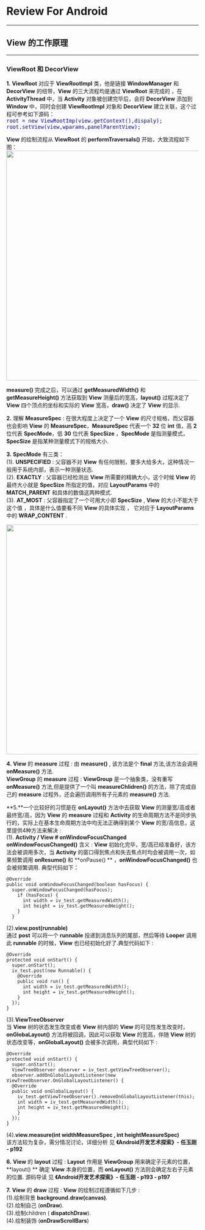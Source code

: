 # Review For Android
***
## View 的工作原理
***
### ViewRoot 和 DecorView  

**1.** **ViewRoot** 对应于 **ViewRootImpl** 类，他是链接 **WindowManager** 和 **DecorView** 的纽带，**View** 的三大流程均是通过 **ViewRoot** 来完成的 ，在 **ActivityThread** 中，当 **Activity** 对象被创建完毕后，会将 **DecorView** 添加到 **Window** 中，同时会创建 **ViewRootImpl** 对象和 **DecorView** 建立关联，这个过程可参考如下源码：  
<font size = 3 color = blue>`root = new ViewRootImp(view.getContext(),dispaly);` </font>  
<font size = 3 color = blue>`root.setView(view,wparams,panelParentView);` </font>  

**View** 的绘制流程从 **ViewRoot** 的 **performTraversals()** 开始，大致流程如下图：     
<img src = "https://raw.githubusercontent.com/Jiervs/RepsitoryResource/master/Dwelling-in-the-past/performTraversals.png" width = 600 />
 
**measure()** 完成之后，可以通过 **getMeasuredWidth()** 和 **getMeasureHeight()** 方法获取到 **View** 测量后的宽高，**layout()** 过程决定了 **View** 四个顶点的坐标和实际的 **View** 宽高，**draw()** 决定了 **View** 的显示.  

**2.** 理解 **MeasureSpec** : 在很大程度上决定了一个 **View** 的尺寸规格，而父容器也会影响 **View** 的 **MeasureSpec**，**MeasureSpec** 代表一个 **32** 位 **int** 值，高 **2** 位代表 **SpecMode**，低 **30** 位代表 **SpecSize** ，**SpecMode** 是指测量模式， **SpecSize** 是指某种测量模式下的规格大小.  

**3.** **SpecMode** 有三类：  
(1). **UNSPECIFIED** : 父容器不对 **View** 有任何限制，要多大给多大，这种情况一般用于系统内部，表示一种测量状态.   
(2). **EXACTLY** : 父容器已经检测出 **View** 所需要的精确大小，这个时候 **View** 的最终大小就是 **SpecSize** 所指定的值，对应  **LayoutParams** 中的 **MATCH\_PARENT** 和具体的数值这两种模式.  
(3). **AT\_MOST** :  父容器指定了一个可用大小即 **SpecSize** , **View** 的大小不能大于这个值 ，具体是什么值要看不同 **View** 的具体实现 ， 它对应于 **LayoutParams** 中的 **WRAP\_CONTENT** .  

<img src = "https://raw.githubusercontent.com/Jiervs/RepsitoryResource/master/Dwelling-in-the-past/MeasureSpec.png" width = 600 />  

**4.** **View** 的 **measure** 过程 : 由 **measure()** , 该方法是个 **final** 方法,该方法会调用 **onMeasure()** 方法.   
**ViewGroup** 的 **measure** 过程 : **ViewGroup** 是一个抽象类，没有重写 **onMeasure()** 方法,但是提供了一个叫 **measureChlidren()** 的方法，除了完成自己的 **measure** 过程外，还会遍历调用所有子元素的 **measure()** 方法.  

**5.**一个比较好的习惯是在 **onLayout()** 方法中去获取 **View** 的测量宽/高或者最终宽/高，因为 **View** 的 **measure** 过程和 **Activity** 的生命周期方法不是同步执行的，实际上在基本生命周期方法中均无法正确得到某个 **View** 的宽/高信息，这里提供4种方法来解决 :  
(1). **Activity / View # onWindowFocusChanged**  
**onWindowFocusChanged()** 含义 : **View** 初始化完毕，宽/高已经准备好，该方法会被调用多次，当 **Activity** 的窗口得到焦点和失去焦点时均会被调用一次，如果频繁调用 **onResume()** 和 **onPause() ** ，**onWindowFocusChanged()** 也会被频繁调用. 典型代码如下：  

    @Override  
    public void onWindowFocusChanged(boolean hasFocus) {  
      super.onWindowFocusChanged(hasFocus);  
        if (hasFocus) {  
          int width = iv_test.getMeasuredWidth();  
          int height = iv_test.getMeasuredHeight();  
        }  
      }  

(2).**view.post(runnable)**  
通过 **post** 可以将一个 **runnable** 投递到消息队列的尾部，然后等待 **Looper** 调用此 **runnable** 的时候，**View** 也已经初始化好了.典型代码如下 :   

    @Override  
    protected void onStart() {  
      super.onStart();  
      iv_test.post(new Runnable() {  
        @Override  
        public void run() {  
          int width = iv_test.getMeasuredWidth();  
          int height = iv_test.getMeasuredHeight();  
        }  
      });  
    }

(3).**ViewTreeObserver**  
当 **View** 树的状态发生改变或者 **View** 树内部的 **View** 的可见性发生改变时，**onGlobaLayout()** 方法将被回调，因此可以获取 **View** 的宽高，伴随 **View** 树的状态改变等，**onGlobalLayout()** 会被多次调用，典型代码如下 :  

    @Override  
    protected void onStart() {  
      super.onStart();  
      ViewTreeObserver observer = iv_test.getViewTreeObserver();  
      observer.addOnGlobalLayoutListener(new ViewTreeObserver.OnGlobalLayoutListener() {  
      @Override  
      public void onGlobalLayout() {  
        iv_test.getViewTreeObserver().removeOnGlobalLayoutListener(this);  
        int width = iv_test.getMeasuredWidth();  
        int height = iv_test.getMeasuredHeight();  
        }  
      });  
    } 

(4).**view.measure(int widthMeasureSpec , int heightMeasureSpec)**  
该方法较为复杂，需分情况讨论，详细分析 见 **《Android开发艺术探索》- 任玉刚 - p192**  

**6.** **View** 的 **layout** 过程 : **Layout** 作用是 **ViewGroup** 用来确定子元素的位置，**layout() ** 确定 **View** 本身的位置，而 **onLayout()** 方法则会确定左右子元素的位置.
源码导读 见 **《Android开发艺术探索》- 任玉刚 - p193 - p197**  

**7.** **View** 的 **draw** 过程 :  **View** 的绘制过程遵循如下几步 :  
(1).绘制背景 **background.draw(canvas)**.  
(2).绘制自己 (**onDraw**).  
(3).绘制children ( **dispatchDraw**).  
(4).绘制装饰 (**onDrawScrollBars**)  






